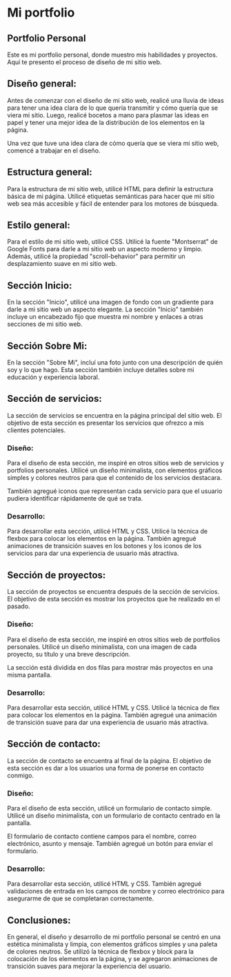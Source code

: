 # Mi portfolio
## Portfolio Personal
Este es mi portfolio personal, donde muestro mis habilidades y proyectos. Aquí te presento el proceso de diseño de mi sitio web.

## Diseño general:
Antes de comenzar con el diseño de mi sitio web, realicé una lluvia de ideas para tener una idea clara de lo que quería transmitir y cómo quería que se viera mi sitio. Luego, realicé bocetos a mano para plasmar las ideas en papel y tener una mejor idea de la distribución de los elementos en la página.

Una vez que tuve una idea clara de cómo quería que se viera mi sitio web, comencé a trabajar en el diseño.

## Estructura general:
Para la estructura de mi sitio web, utilicé HTML para definir la estructura básica de mi página. Utilicé etiquetas semánticas para hacer que mi sitio web sea más accesible y fácil de entender para los motores de búsqueda.

## Estilo general:
Para el estilo de mi sitio web, utilicé CSS. Utilicé la fuente "Montserrat" de Google Fonts para darle a mi sitio web un aspecto moderno y limpio. Además, utilicé la propiedad "scroll-behavior" para permitir un desplazamiento suave en mi sitio web.



## Sección Inicio:
En la sección "Inicio", utilicé una imagen de fondo con un gradiente para darle a mi sitio web un aspecto elegante. La sección "Inicio" también incluye un encabezado fijo que muestra mi nombre y enlaces a otras secciones de mi sitio web.



## Sección Sobre Mi:
En la sección "Sobre Mi", incluí una foto junto con una descripción de quién soy y lo que hago. Esta sección también incluye detalles sobre mi educación y experiencia laboral.



## Sección de servicios:
La sección de servicios se encuentra en la página principal del sitio web. El objetivo de esta sección es presentar los servicios que ofrezco a mis clientes potenciales.

### Diseño:
Para el diseño de esta sección, me inspiré en otros sitios web de servicios y portfolios personales. Utilicé un diseño minimalista, con elementos gráficos simples y colores neutros para que el contenido de los servicios destacara.

También agregué iconos que representan cada servicio para que el usuario pudiera identificar rápidamente de qué se trata.

### Desarrollo:
Para desarrollar esta sección, utilicé HTML y CSS. Utilicé la técnica de flexbox para colocar los elementos en la página. También agregué animaciones de transición suaves en los botones y los iconos de los servicios para dar una experiencia de usuario más atractiva.



## Sección de proyectos:
La sección de proyectos se encuentra después de la sección de servicios. El objetivo de esta sección es mostrar los proyectos que he realizado en el pasado.

### Diseño:
Para el diseño de esta sección, me inspiré en otros sitios web de portfolios personales. Utilicé un diseño minimalista, con una imagen de cada proyecto, su título y una breve descripción.

La sección está dividida en dos filas para mostrar más proyectos en una misma pantalla.

### Desarrollo:
Para desarrollar esta sección, utilicé HTML y CSS. Utilicé la técnica de flex para colocar los elementos en la página. También agregué una animación de transición suave para dar una experiencia de usuario más atractiva.



## Sección de contacto:
La sección de contacto se encuentra al final de la página. El objetivo de esta sección es dar a los usuarios una forma de ponerse en contacto conmigo.

### Diseño:
Para el diseño de esta sección, utilicé un formulario de contacto simple. Utilicé un diseño minimalista, con un formulario de contacto centrado en la pantalla.

El formulario de contacto contiene campos para el nombre, correo electrónico, asunto y mensaje. También agregué un botón para enviar el formulario.

### Desarrollo:
Para desarrollar esta sección, utilicé HTML y CSS. También agregué validaciones de entrada en los campos de nombre y correo electrónico para asegurarme de que se completaran correctamente.



## Conclusiones:
En general, el diseño y desarrollo de mi portfolio personal se centró en una estética minimalista y limpia, con elementos gráficos simples y una paleta de colores neutros. Se utilizó la técnica de flexbox y block para la colocación de los elementos en la página, y se agregaron animaciones de transición suaves para mejorar la experiencia del usuario.